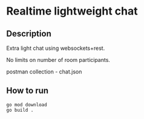 # Realtime lightweight chat
## Description
Extra light chat using websockets+rest.

No limits on number of room participants.

postman collection - chat.json

## How to run
```
go mod download
go build .
```
